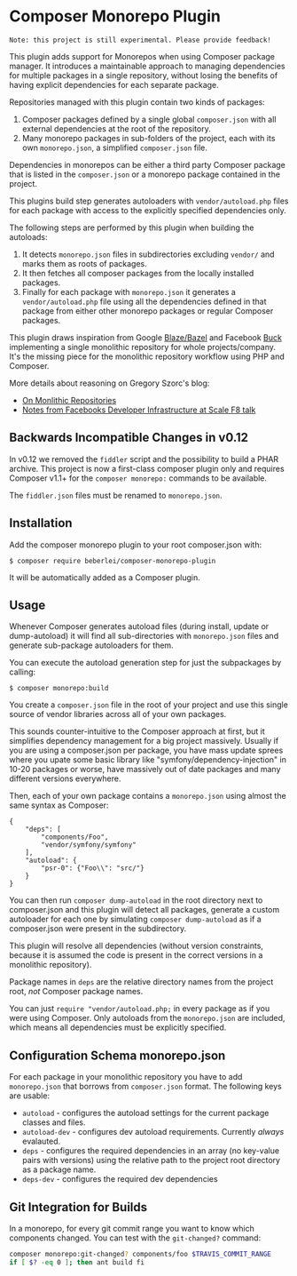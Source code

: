# Composer Monorepo Plugin

    Note: this project is still experimental. Please provide feedback!

This plugin adds support for Monorepos when using Composer package manager. It
introduces a maintainable approach to managing dependencies for multiple
packages in a single repository, without losing the benefits of having explicit
dependencies for each separate package.

Repositories managed with this plugin contain two kinds of packages:

1. Composer packages defined by a single global `composer.json` with all external dependencies at the root of the repository.
2. Many monorepo packages in sub-folders of the project, each with its own
   `monorepo.json`, a simplified `composer.json` file.

Dependencies in monorepos can be either a third party Composer package that
is listed in the ``composer.json`` or a monorepo package contained in the project.

This plugins build step generates autoloaders with `vendor/autoload.php` files for
each package with access to the explicitly specified dependencies only.

The following steps are performed by this plugin when building the autoloads:

1. It detects `monorepo.json` files in subdirectories excluding `vendor/` and marks
   them as roots of packages.
2. It then fetches all composer packages from the locally installed packages.
3. Finally for each package with `monorepo.json` it generates a
   `vendor/autoload.php` file using all the dependencies defined in that
   package from either other monorepo packages or regular Composer packages.

This plugin draws inspiration from Google [Blaze/Bazel](http://bazel.io/) and
Facebook [Buck](http://facebook.github.io/buck/) implementing a single
monolithic repository for whole projects/company. It's the missing piece for
the monolithic repository workflow using PHP and Composer.

More details about reasoning on Gregory Szorc's blog:

- [On Monlithic Repositories](http://gregoryszorc.com/blog/2014/09/09/on-monolithic-repositories/)
- [Notes from Facebooks Developer Infrastructure at Scale F8 talk](http://gregoryszorc.com/blog/2015/03/28/notes-from-facebook's-developer-infrastructure-at-scale-f8-talk/)

## Backwards Incompatible Changes in v0.12

In v0.12 we removed the `fiddler` script and the possibility to build a PHAR archive.
This project is now a first-class composer plugin only and requires Composer v1.1+
for the `composer monorepo:` commands to be available.

The `fiddler.json` files must be renamed to `monorepo.json`.

## Installation

Add the composer monorepo plugin to your root composer.json with:

    $ composer require beberlei/composer-monorepo-plugin

It will be automatically added as a Composer plugin.

## Usage

Whenever Composer generates autoload files (during install, update or
dump-autoload) it will find all sub-directories with `monorepo.json` files and
generate sub-package autoloaders for them.

You can execute the autoload generation step for just the subpackages by
calling:

    $ composer monorepo:build

You create a `composer.json` file in the root of your project and use
this single source of vendor libraries across all of your own packages.

This sounds counter-intuitive to the Composer approach at first, but
it simplifies dependency management for a big project massively. Usually
if you are using a composer.json per package, you have mass update sprees
where you upate some basic library like "symfony/dependency-injection" in
10-20 packages or worse, have massively out of date packages and
many different versions everywhere.

Then, each of your own package contains a `monorepo.json` using almost
the same syntax as Composer:

    {
        "deps": [
            "components/Foo",
            "vendor/symfony/symfony"
        ],
        "autoload": {
            "psr-0": {"Foo\\": "src/"}
        }
    }

You can then run `composer dump-autoload` in the root directory next to
composer.json and this plugin will detect all packages, generate a custom
autoloader for each one by simulating `composer dump-autoload` as if a
composer.json were present in the subdirectory.

This plugin will resolve all dependencies (without version constraints, because it
is assumed the code is present in the correct versions in a monolithic
repository).

Package names in `deps` are the relative directory names from the project root,
*not* Composer package names.

You can just `require "vendor/autoload.php;` in every package as if you were using Composer.
Only autoloads from the `monorepo.json` are included, which means all dependencies must be explicitly
specified.

## Configuration Schema monorepo.json

For each package in your monolithic repository you have to add `monorepo.json`
that borrows from `composer.json` format. The following keys are usable:

- `autoload` - configures the autoload settings for the current package classes and files.
- `autoload-dev` - configures dev autoload requirements. Currently *always* evalauted.
- `deps` - configures the required dependencies in an array (no key-value pairs with versions)
  using the relative path to the project root directory as a package name.
- `deps-dev` - configures the required dev dependencies

## Git Integration for Builds

In a monorepo, for every git commit range you want to know which components changed.
You can test with the `git-changed?` command:

```bash
composer monorepo:git-changed? components/foo $TRAVIS_COMMIT_RANGE
if [ $? -eq 0 ]; then ant build fi
```
